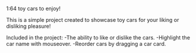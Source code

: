 1:64 toy cars to enjoy!

This is a simple project created to showcase toy cars for your liking or disliking pleasure!

Included in the project:
    -The ability to like or dislike the cars.
    -Highlight the car name with mouseover.
    -Reorder cars by dragging a car card.